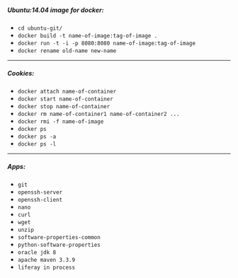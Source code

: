 ##### Ubuntu:14.04 image for docker:

* `cd ubuntu-git/`
* `docker build -t name-of-image:tag-of-image .`
* `docker run -t -i -p 8080:8080 name-of-image:tag-of-image`
* `docker rename old-name new-name`

___

##### Cookies:

* `docker attach name-of-container`
* `docker start name-of-container`
* `docker stop name-of-container`
* `docker rm name-of-container1 name-of-container2 ...`
* `docker rmi -f name-of-image`
* `docker ps`
* `docker ps -a`
* `docker ps -l`

___ 

##### Apps:

* `git`
* `openssh-server`
* `openssh-client`
* `nano`
* `curl`
* `wget`
* `unzip`
* `software-properties-common`
* `python-software-properties`
* `oracle jdk 8`
* `apache maven 3.3.9`
* `liferay in process`
